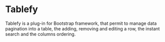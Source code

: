 # Tablefy
Tablefy is a plug-in for Bootstrap framework, that permit to manage data pagination into a table, the adding, removing and editing a row, the instant search and the columns ordering.
